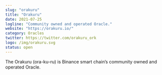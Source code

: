 ```yaml
---
slug: "orakuru"
title: "Orakuru"
date: 2021-07-25
logline: "Community owned and operated Oracle."
website: "https://orakuru.io/"
category: Oracles
twitter: https://twitter.com/orakuru_ork
logo: /img/orakuru.svg
status: open
---
```


The Orakuru (ora-ku-ru) is Binance smart chain’s community owned and operated Oracle.